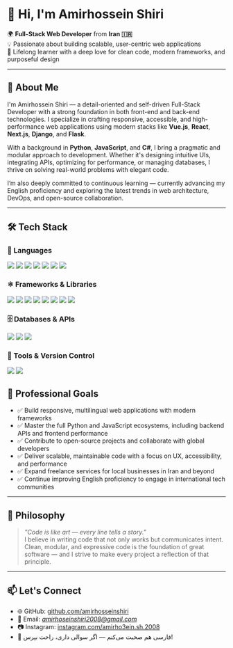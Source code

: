 # 👋 Hi, I'm Amirhossein Shiri

🌍 **Full-Stack Web Developer** from **Iran 🇮🇷**  
💡 Passionate about building scalable, user-centric web applications  
🚀 Lifelong learner with a deep love for clean code, modern frameworks, and purposeful design

---

## 🧠 About Me

I'm Amirhossein Shiri — a detail-oriented and self-driven Full-Stack Developer with a strong foundation in both front-end and back-end technologies. I specialize in crafting responsive, accessible, and high-performance web applications using modern stacks like **Vue.js**, **React**, **Next.js**, **Django**, and **Flask**.

With a background in **Python**, **JavaScript**, and **C#**, I bring a pragmatic and modular approach to development. Whether it's designing intuitive UIs, integrating APIs, optimizing for performance, or managing databases, I thrive on solving real-world problems with elegant code.

I’m also deeply committed to continuous learning — currently advancing my English proficiency and exploring the latest trends in web architecture, DevOps, and open-source collaboration.

---

## 🛠️ Tech Stack

### 📝 Languages  
<span>
  <img src="https://img.shields.io/badge/Python-3670A0?style=for-the-badge&logo=python&logoColor=white" />
  <img src="https://img.shields.io/badge/C%23-239120?style=for-the-badge&logo=c-sharp&logoColor=white" />
  <img src="https://img.shields.io/badge/HTML5-E34F26?style=for-the-badge&logo=html5&logoColor=white" />
  <img src="https://img.shields.io/badge/CSS3-1572B6?style=for-the-badge&logo=css3&logoColor=white" />
  <img src="https://img.shields.io/badge/JavaScript-F7DF1E?style=for-the-badge&logo=javascript&logoColor=black" />
  <img src="https://img.shields.io/badge/Sass-CC6699?style=for-the-badge&logo=sass&logoColor=white" />
  <img src="https://img.shields.io/badge/jQuery-0769AD?style=for-the-badge&logo=jquery&logoColor=white" />
</span>

### ⚛️ Frameworks & Libraries  
<span>
  <img src="https://img.shields.io/badge/Vue.js-4FC08D?style=for-the-badge&logo=vue.js&logoColor=white" />
  <img src="https://img.shields.io/badge/Nuxt.js-00C58E?style=for-the-badge&logo=nuxtdotjs&logoColor=white" />
  <img src="https://img.shields.io/badge/React-20232A?style=for-the-badge&logo=react&logoColor=61DAFB" />
  <img src="https://img.shields.io/badge/Next.js-000000?style=for-the-badge&logo=nextdotjs&logoColor=white" />
  <img src="https://img.shields.io/badge/Django-092E20?style=for-the-badge&logo=django&logoColor=white" />
  <img src="https://img.shields.io/badge/Flask-000000?style=for-the-badge&logo=flask&logoColor=white" />
  <img src="https://img.shields.io/badge/Bootstrap-7952B3?style=for-the-badge&logo=bootstrap&logoColor=white" />
  <img src="https://img.shields.io/badge/TailwindCSS-06B6D4?style=for-the-badge&logo=tailwind-css&logoColor=white" />
</span>

### 🗄️ Databases & APIs  
<span>
  <img src="https://img.shields.io/badge/MySQL-4479A1?style=for-the-badge&logo=mysql&logoColor=white" />
  <img src="https://img.shields.io/badge/MongoDB-47A248?style=for-the-badge&logo=mongodb&logoColor=white" />
  <img src="https://img.shields.io/badge/GraphQL-E10098?style=for-the-badge&logo=graphql&logoColor=white" />
</span>

### 🧰 Tools & Version Control  
<span>
  <img src="https://img.shields.io/badge/Git-F05032?style=for-the-badge&logo=git&logoColor=white" />
  <img src="https://img.shields.io/badge/GitHub-181717?style=for-the-badge&logo=github&logoColor=white" />
</span>


## 🎯 Professional Goals

- ✅ Build responsive, multilingual web applications with modern frameworks  
- ✅ Master the full Python and JavaScript ecosystems, including backend APIs and frontend performance  
- ✅ Contribute to open-source projects and collaborate with global developers  
- ✅ Deliver scalable, maintainable code with a focus on UX, accessibility, and performance  
- ✅ Expand freelance services for local businesses in Iran and beyond  
- ✅ Continue improving English proficiency to engage in international tech communities

---

## 💬 Philosophy

> *"Code is like art — every line tells a story."*  
I believe in writing code that not only works but communicates intent. Clean, modular, and expressive code is the foundation of great software — and I strive to make every project a reflection of that principle.

---

## 📫 Let's Connect

- 🌐 GitHub: [github.com/amirhosseinshiri](https://github.com/amirhosseinshiri)  
- 📧 Email: *amirhoseinshiri2008@gmail.com*  
- 📷 Instagram: [instagram.com/amirho3ein.sh.2008](https://instagram.com/amirho3ein.sh.2008)  
- 💬 فارسی هم صحبت می‌کنم — اگر سوالی داری، راحت بپرس!
